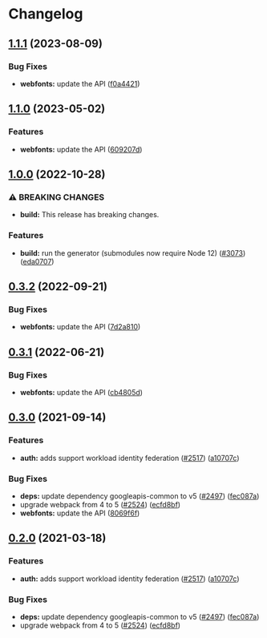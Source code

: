 # Changelog

## [1.1.1](https://github.com/googleapis/google-api-nodejs-client/compare/webfonts-v1.1.0...webfonts-v1.1.1) (2023-08-09)


### Bug Fixes

* **webfonts:** update the API ([f0a4421](https://github.com/googleapis/google-api-nodejs-client/commit/f0a44217601e0fb49d1f8627ea28035812830bb1))

## [1.1.0](https://github.com/googleapis/google-api-nodejs-client/compare/webfonts-v1.0.0...webfonts-v1.1.0) (2023-05-02)


### Features

* **webfonts:** update the API ([609207d](https://github.com/googleapis/google-api-nodejs-client/commit/609207dfe47ec8a7d6c5823d695f5be0b3dd1037))

## [1.0.0](https://github.com/googleapis/google-api-nodejs-client/compare/webfonts-v0.3.2...webfonts-v1.0.0) (2022-10-28)


### ⚠ BREAKING CHANGES

* **build:** This release has breaking changes.

### Features

* **build:** run the generator (submodules now require Node 12) ([#3073](https://github.com/googleapis/google-api-nodejs-client/issues/3073)) ([eda0707](https://github.com/googleapis/google-api-nodejs-client/commit/eda07079dadab46a80b6f9ede618f4f43030169e))

## [0.3.2](https://github.com/googleapis/google-api-nodejs-client/compare/webfonts-v0.3.1...webfonts-v0.3.2) (2022-09-21)


### Bug Fixes

* **webfonts:** update the API ([7d2a810](https://github.com/googleapis/google-api-nodejs-client/commit/7d2a81007d382fa87486829e667d09c17c65669e))

## [0.3.1](https://github.com/googleapis/google-api-nodejs-client/compare/webfonts-v0.3.0...webfonts-v0.3.1) (2022-06-21)


### Bug Fixes

* **webfonts:** update the API ([cb4805d](https://github.com/googleapis/google-api-nodejs-client/commit/cb4805dc0fb878ce40393e5cfd4871a541aea51d))

## [0.3.0](https://www.github.com/googleapis/google-api-nodejs-client/compare/webfonts-v0.2.0...webfonts-v0.3.0) (2021-09-14)


### Features

* **auth:** adds support workload identity federation ([#2517](https://www.github.com/googleapis/google-api-nodejs-client/issues/2517)) ([a10707c](https://www.github.com/googleapis/google-api-nodejs-client/commit/a10707c477759e7c9ef6360a2fe800856fb600c1))


### Bug Fixes

* **deps:** update dependency googleapis-common to v5 ([#2497](https://www.github.com/googleapis/google-api-nodejs-client/issues/2497)) ([fec087a](https://www.github.com/googleapis/google-api-nodejs-client/commit/fec087abcf3d994dd41c3ffa0a0c12b1f9f09dae))
* upgrade webpack from 4 to 5  ([#2524](https://www.github.com/googleapis/google-api-nodejs-client/issues/2524)) ([ecfd8bf](https://www.github.com/googleapis/google-api-nodejs-client/commit/ecfd8bfcd06e1beabff7ec9a8c4000222379eb8d))
* **webfonts:** update the API ([8069f6f](https://www.github.com/googleapis/google-api-nodejs-client/commit/8069f6f1fd64b6988454b06f2792fc610c641a39))

## [0.2.0](https://www.github.com/googleapis/google-api-nodejs-client/compare/webfonts-v0.1.0...webfonts-v0.2.0) (2021-03-18)


### Features

* **auth:** adds support workload identity federation ([#2517](https://www.github.com/googleapis/google-api-nodejs-client/issues/2517)) ([a10707c](https://www.github.com/googleapis/google-api-nodejs-client/commit/a10707c477759e7c9ef6360a2fe800856fb600c1))


### Bug Fixes

* **deps:** update dependency googleapis-common to v5 ([#2497](https://www.github.com/googleapis/google-api-nodejs-client/issues/2497)) ([fec087a](https://www.github.com/googleapis/google-api-nodejs-client/commit/fec087abcf3d994dd41c3ffa0a0c12b1f9f09dae))
* upgrade webpack from 4 to 5  ([#2524](https://www.github.com/googleapis/google-api-nodejs-client/issues/2524)) ([ecfd8bf](https://www.github.com/googleapis/google-api-nodejs-client/commit/ecfd8bfcd06e1beabff7ec9a8c4000222379eb8d))
